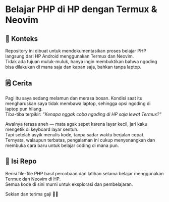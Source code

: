 # Belajar PHP di HP dengan Termux & Neovim

## 📖 Konteks
Repository ini dibuat untuk mendokumentasikan proses belajar PHP langsung dari HP Android menggunakan Termux dan Neovim.  
Tidak ada tujuan muluk-muluk, hanya ingin membuktikan bahwa ngoding bisa dilakukan di mana saja dan kapan saja, bahkan tanpa laptop.

## 🗒️ Cerita
Pagi itu saya sedang melamun dan merasa bosan. Kondisi saat itu mengharuskan saya tidak membawa laptop, sehingga opsi ngoding di laptop pun hilang.  
Tiba-tiba terpikir: *"Kenapa nggak coba ngoding di HP saja lewat Termux?"*

Awalnya terasa aneh — mata agak sepet karena layar kecil, jari kaku mengetik di keyboard layar sentuh.  
Tapi setelah asyik menulis kode, tanpa sadar waktu berjalan cepat.  
Ternyata, walaupun terbatas, pengalaman ini cukup menyenangkan dan membuka cara baru untuk belajar coding di mana pun.

## 📂 Isi Repo
Berisi file-file PHP hasil percobaan dan latihan selama belajar menggunakan Termux dan Neovim di HP.  
Semua kode di sini murni untuk eksplorasi dan pembelajaran.

Sekian dan terima gaji 💸🔥
